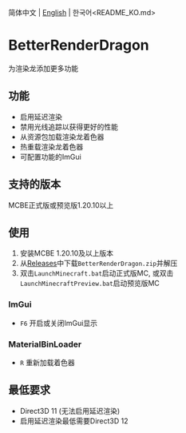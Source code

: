 简体中文 | [English](README.md) | 한국어<README_KO.md>

# BetterRenderDragon
为渲染龙添加更多功能

## 功能
* 启用延迟渲染
* 禁用光线追踪以获得更好的性能
* 从资源包加载渲染龙着色器
* 热重载渲染龙着色器
* 可配置功能的ImGui

## 支持的版本
MCBE正式版或预览版1.20.10以上

## 使用
1. 安装MCBE 1.20.10及以上版本
2. 从[Releases](https://github.com/ddf8196/BetterRenderDragon/releases/latest)中下载`BetterRenderDragon.zip`并解压
3. 双击`LaunchMinecraft.bat`启动正式版MC, 或双击`LaunchMinecraftPreview.bat`启动预览版MC

### ImGui
* `F6` 开启或关闭ImGui显示

### MaterialBinLoader
* `R` 重新加载着色器

## 最低要求
* Direct3D 11 (无法启用延迟渲染)
* 启用延迟渲染最低需要Direct3D 12
